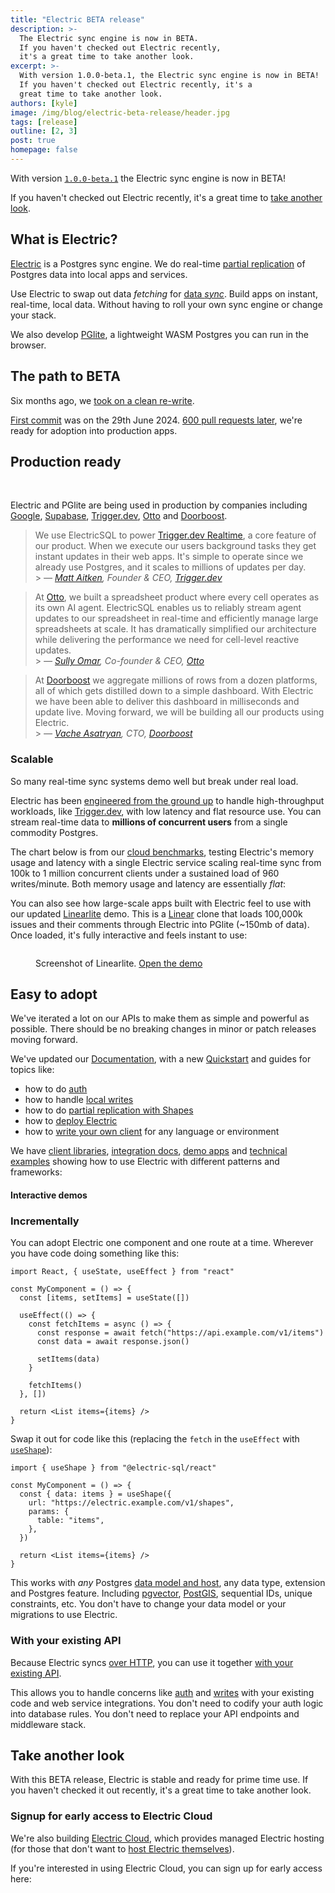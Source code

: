 ```yaml
---
title: "Electric BETA release"
description: >-
  The Electric sync engine is now in BETA.
  If you haven't checked out Electric recently,
  it's a great time to take another look.
excerpt: >-
  With version 1.0.0-beta.1, the Electric sync engine is now in BETA!
  If you haven't checked out Electric recently, it's a
  great time to take another look.
authors: [kyle]
image: /img/blog/electric-beta-release/header.jpg
tags: [release]
outline: [2, 3]
post: true
homepage: false
---
```


<script setup>
  import LogoStrip from '/static/img/blog/electric-beta-release/logo-strip.svg'
  import LogoStripSm from '/static/img/blog/electric-beta-release/logo-strip.sm.svg'
  import LogoStripXs from '/static/img/blog/electric-beta-release/logo-strip.xs.svg'
  import LogoStripXxs from '/static/img/blog/electric-beta-release/logo-strip.xxs.svg'
  import LinearLiteScreenshot from '/static/img/blog/electric-beta-release/linearlite-screenshot.png'
  import ScalabilityChart from '../../src/components/ScalabilityChart.vue'

  import { onMounted } from 'vue'

  import { data as demosData } from '../../data/demos.data.ts'
  const { demos } = demosData

  const notesDemo = demos.find(x => x.link === '/demos/notes')
  const pixelArtDemo = demos.find(x => x.link === '/demos/pixel-art')

  onMounted(async () => {
    if (typeof window !== 'undefined' && document.querySelector) {
      let links = document.querySelectorAll('.cloud-cta a.VPButton.brand')

      links.forEach((link) => {
        if (link.querySelector('span.vpi-electric-icon')) {
          return
        }

        const icon = document.createElement('span')
        icon.classList.add('vpi-electric-icon')

        link.prepend(icon)
      })
    }
  })
</script>

With version [`1.0.0-beta.1`](https://github.com/electric-sql/electric/releases) the Electric sync engine is now in BETA!

If you haven't checked out Electric recently, it's a great time to [take another look](/docs/intro).

## What is Electric?

[Electric](/product/electric) is a Postgres sync engine. We do real-time [partial replication](/docs/guides/shapes) of Postgres data into local apps and services.

Use Electric to swap out data _fetching_ for [data _sync_](/use-cases/data-sync). Build apps on instant, real-time, local data. Without having to roll your own sync engine or change your stack.

We also develop [PGlite](/product/pglite), a lightweight WASM Postgres you can run in the browser.

## The path to BETA

Six months ago, we [took on a clean re-write](/blog/2024/07/17/electric-next).

[First commit](https://github.com/electric-sql/archived-electric-next/commit/fc406d77caca923d1fb595d921102f25c7ce3856) was on the 29th June 2024. [600 pull requests later](https://github.com/electric-sql/electric/pulls?q=is%3Apr+is%3Aclosed), we're ready for adoption into production apps.

## Production ready

<figure>
  <img :src="LogoStrip" class="hidden-sm" />
  <img :src="LogoStripSm" class="hidden-xs block-sm" />
  <img :src="LogoStripXs" class="hidden-xxs block-xs" />
  <img :src="LogoStripXxs" class="block-xxs" />
</figure>

Electric and PGlite are being used in production by companies including [Google](https://firebase.google.com/docs/data-connect), [Supabase](https://database.build), [Trigger.dev](https://trigger.dev/launchweek/0/realtime), [Otto](https://ottogrid.ai) and [Doorboost](https://www.doorboost.com).

> We use ElectricSQL to power [Trigger.dev Realtime](https://trigger.dev/launchweek/0/realtime), a core feature of our product. When we execute our users background tasks they get instant updates in their web apps. It's simple to operate since we already use Postgres, and it scales to millions of updates per day.<br /> > _&mdash; [Matt Aitken](https://www.linkedin.com/in/mattaitken1985), Founder &amp; CEO, [Trigger.dev](https://trigger.dev)_

> At [Otto](https://ottogrid.ai), we built a spreadsheet product where every cell operates as its own AI agent. ElectricSQL enables us to reliably stream agent updates to our spreadsheet in real-time and efficiently manage large spreadsheets at scale. It has dramatically simplified our architecture while delivering the performance we need for cell-level reactive updates.<br /> > _&mdash; [Sully Omar](https://x.com/SullyOmarr), Co-founder &amp; CEO, [Otto](https://ottogrid.ai)_

> At [Doorboost](https://www.doorboost.com) we aggregate millions of rows from a dozen platforms, all of which gets distilled down to a simple dashboard. With Electric we have been able to deliver this dashboard in milliseconds and update live. Moving forward, we will be building all our products using Electric.<br /> > _&mdash; [Vache Asatryan](https://am.linkedin.com/in/vacheasatryan), CTO, [Doorboost](https://doorboost.com)_

### Scalable

So many real-time sync systems demo well but break under real load.

Electric has been [engineered from the ground up](/docs/api/http) to handle high-throughput workloads, like [Trigger.dev](https://trigger.dev/launchweek/0/realtime), with low latency and flat resource use. You can stream real-time data to **millions of concurrent users** from a single commodity Postgres.

The chart below is from our [cloud benchmarks](/docs/reference/benchmarks#cloud), testing Electric's memory usage and latency with a single Electric service scaling real-time sync from 100k to 1 million concurrent clients under a sustained load of 960 writes/minute. Both memory usage and latency are essentially <em>flat</em>:

<figure>
  <ScalabilityChart />
</figure>

You can also see how large-scale apps built with Electric feel to use with our updated [ Linearlite](/demos/linearlite) demo. This is a [Linear](https://linear.app) clone that loads 100,000k issues and their comments through Electric into PGlite (~150mb of data). Once loaded, it's fully interactive and feels instant to use:

<figure>
  <p>
    <a href="https://linearlite.examples.electric-sql.com" target="_blank">
      <img :src="LinearLiteScreenshot" />
    </a>
  </p>
  <figcaption>
    Screenshot of Linearlite.
    <a href="https://linearlite.examples.electric-sql.com" target="_blank">
      Open the demo</a>
  </figcaption>
</figure>

## Easy to adopt

We've iterated a lot on our APIs to make them as simple and powerful as possible. There should be no breaking changes in minor or patch releases moving forward.

We've updated our [Documentation](/docs/intro), with a new [Quickstart](/docs/quickstart) and guides for topics like:

- how to do [auth](/docs/guides/auth)
- how to handle [local writes](/docs/guides/writes)
- how to do [partial replication with Shapes](/docs/guides/shapes)
- how to [deploy Electric](/docs/guides/deployment)
- how to [write your own client](/docs/guides/client-development) for any language or environment

We have [client libraries](/docs/api/clients/typescript), [integration docs](/docs/integrations/react), [demo apps](/demos) and [technical examples](/demos#technical-examples) showing how to use Electric with different patterns and frameworks:

#### Interactive demos

<div class="demos-grid">
  <DemoListing :demo="notesDemo" />
  <DemoListing :demo="pixelArtDemo" />
</div>

### Incrementally

You can adopt Electric one component and one route at a time. Wherever you have code doing something like this:

```tsx
import React, { useState, useEffect } from "react"

const MyComponent = () => {
  const [items, setItems] = useState([])

  useEffect(() => {
    const fetchItems = async () => {
      const response = await fetch("https://api.example.com/v1/items")
      const data = await response.json()

      setItems(data)
    }

    fetchItems()
  }, [])

  return <List items={items} />
}
```

Swap it out for code like this (replacing the `fetch` in the `useEffect` with [`useShape`](/docs/integrations/react)):

```tsx
import { useShape } from "@electric-sql/react"

const MyComponent = () => {
  const { data: items } = useShape({
    url: "https://electric.example.com/v1/shapes",
    params: {
      table: "items",
    },
  })

  return <List items={items} />
}
```

This works with _any_ Postgres [data model and host](/docs/guides/deployment), any data type, extension and Postgres feature. Including [pgvector](https://github.com/pgvector/pgvector), [PostGIS](https://postgis.net), sequential IDs, unique constraints, etc. You don't have to change your data model or your migrations to use Electric.

### With your existing API

Because Electric syncs [over HTTP](/docs/api/http), you can use it together [with your existing API](/blog/2024/11/21/local-first-with-your-existing-api).

This allows you to handle concerns like [auth](/docs/guides/auth) and [writes](/docs/guides/writes) with your existing code and web service integrations. You don't need to codify your auth logic into database rules. You don't need to replace your API endpoints and middleware stack.

## Take another look

With this BETA release, Electric is stable and ready for prime time use. If you haven't checked it out recently, it's a great time to take another look.

<div class="actions cta-actions page-footer-actions left">
  <div class="action">
    <VPButton
        href="/docs/quickstart"
        text="Quickstart"
        theme="brand"
    />
  </div>
  <div class="action">
    <VPButton
        href="/docs/intro"
        text="Documentation"
        theme="alt"
    />
  </div>
</div>

### Signup for early access to Electric Cloud

We're also building [Electric Cloud](/product/cloud), which provides managed Electric hosting (for those that don't want to [host Electric themselves](/docs/guides/deployment)).

If you're interested in using Electric Cloud, you can sign up for early access here:

<div class="actions cta-actions page-footer-actions left">
  <div class="action cloud-cta">
    <VPButton
        href="/product/cloud/sign-up"
        text="Sign up "
        theme="brand"
    />
  </div>
</div>
